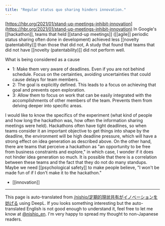 ```yaml
---
title: "Regular status quo sharing hinders innovation."
---
```


[https://hbr.org/2021/01/stand-up-meetings-inhibit-innovation](https://hbr.org/2021/01/stand-up-meetings-inhibit-innovation)
In Google's [[hackathon]], teams that held [[stand-up meetings]] ([[agile]] periodic status sharing often done in development) achieved less [[novelty (patentability)]] than those that did not, A study that found that teams that did not have [[novelty (patentability)]] did not perform well.

What is being considered as a cause
- 1: Make them very aware of deadlines. Even if you are not behind schedule. Focus on the certainties, avoiding uncertainties that could cause delays for team members.
- 2: The goal is explicitly defined. This leads to a focus on achieving that goal and prevents open exploration.
- 3: Allow them to focus on work that can be easily integrated with the accomplishments of other members of the team. Prevents them from delving deeper into specific areas.

I would like to know the specifics of the experiment (what kind of people and how long the hackathon was, how often the information sharing meetings were held).
Hackathons often have tight deadlines, so when teams consider it an important objective to get things into shape by the deadline, the environment will be high deadline pressure, which will have a strong effect on idea generation as described above.
On the other hand, there are teams that perceive a hackathon as "an opportunity to be free from business constraints and explore," in which case, I wonder if it does not hinder idea generation so much. It is possible that there is a correlation between these teams and the fact that they do not do many standups.
Maybe we need [[psychological safety]] to make people believe, "I won't be made fun of if I don't make it to the hackathon."

- [[innovation]]
---
This page is auto-translated from [/nishio/定期的現状共有がイノベーションを妨げる](https://scrapbox.io/nishio/定期的現状共有がイノベーションを妨げる) using DeepL. If you looks something interesting but the auto-translated English is not good enough to understand it, feel free to let me know at [@nishio_en](https://twitter.com/nishio_en). I'm very happy to spread my thought to non-Japanese readers.